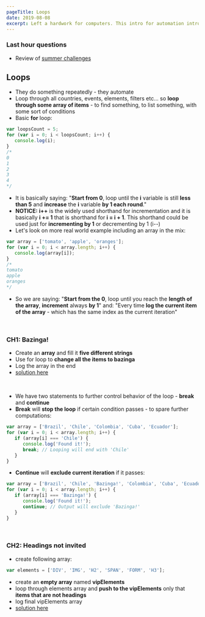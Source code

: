 ```yaml
---
pageTitle: Loops
date: 2019-08-08
excerpt: Left a hardwork for computers. This intro for automation introduced us the basics of the for loop.
---
```


### Last hour questions
* Review of [summer challenges](/posts/summer-challenges) 

## Loops
* They do something repeatedly - they automate
* Loop through all countries, events, elements, filters etc… so **loop through some array of items** - to find something, to list something, with some sort of conditions
* Basic **for** loop:

````Javascript
var loopsCount = 5;
for (var i = 0; i < loopsCount; i++) {
   console.log(i);
}
/*
0
1
2
3
4
*/
````

* 	It is basically saying: "**Start from 0**, loop until the **i** variable is still **less than 5** and **increase** the **i** variable **by 1 each round**."
*	**NOTICE:** **i++** is the widely used shorthand for incrementation and it is basically **i += 1** that is shorthand for **i = i + 1**. This shorthand could be used just for **incrementing by 1** or decrementing by 1 (i--)
* 	Let's look on more real world example including an array in the mix:

````Javascript
var array = ['tomato', 'apple', 'oranges'];
for (var i = 0; i < array.length; i++) {
   console.log(array[i]);
}
/*
tomato
apple
oranges
*/
````

* So we are saying: "**Start from the 0**, loop until you reach the **length of the array**, **increment** always **by 1**" and: "Every time **log the current item of the array** - which has the same index as the current iteration"

<br>

###  CH1: Bazinga!
* Create an **array** and fill it **five different strings**
* Use for loop to **change all the items to bazinga**
* Log the array in the end
* [solution here](https://codepen.io/Phhunkhouse/pen/voVMdJ)

<br>

* We have two statements to further control behavior of the loop - **break** and **continue**
* **Break** will **stop the loop** if certain condition passes - to spare further computations:

````Javascript
var array = ['Brazil', 'Chile', 'Colombia', 'Cuba', 'Ecuador'];
for (var i = 0; i < array.length; i++) {
   if (array[i] === 'Chile') {
      console.log('Found it!');
      break; // Looping will end with 'Chile'
   }
}
````

* **Continue** will **exclude current iteration** if it passes:

````Javascript
var array = ['Brazil', 'Chile', 'Bazinga!', 'Colombia', 'Cuba', 'Ecuador', 'Bazinga!'];
for (var i = 0; i < array.length; i++) {
   if (array[i] === 'Bazinga!') {
      console.log('Found it!');
      continue; // Output will exclude 'Bazinga!'
   }
}
````

<br>

###  CH2: Headings not invited
* create following array:
````Javascript
var elements = ['DIV', 'IMG', 'H2', 'SPAN', 'FORM', 'H3'];
````
* create an **empty array** named **vipElements**
* loop through elements array and **push to the vipElements** only that **items that are not headings**
* log final vipElements array
* [solution here](https://codepen.io/Phhunkhouse/pen/MNPRVM)

<br>